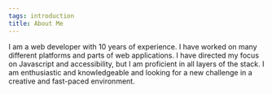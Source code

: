 ```yaml
---
tags: introduction
title: About Me
---
```


I am a web developer with 10 years of experience. I have worked on many different platforms and parts of web applications. I have directed my focus on Javascript and accessibility, but I am proficient in all layers of the stack. I am enthusiastic and knowledgeable and looking for a new challenge in a creative and fast-paced environment.
